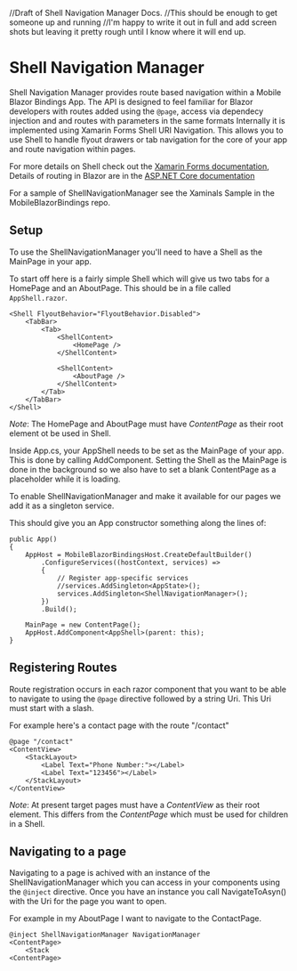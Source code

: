 ﻿//Draft of Shell Navigation Manager Docs.
//This should be enough to get someone up and running
//I'm happy to write it out in full and add screen shots but leaving it pretty rough until I know where it will end up.
 

# Shell Navigation Manager

Shell Navigation Manager provides route based navigation within a Mobile Blazor Bindings App. The API is designed to feel familiar for Blazor developers with routes added using the `@page`, access via dependecy injection and and routes with parameters in the same formats
Internally it is implemented using Xamarin Forms Shell URI Navigation. This allows you to use Shell to handle flyout drawers or tab navigation for the core of your app and route navigation within pages. 

For more details on Shell check out the [Xamarin Forms documentation](https://docs.microsoft.com/en-us/xamarin/xamarin-forms/app-fundamentals/shell/), Details of routing in Blazor are in the [ASP.NET Core documentation](https://docs.microsoft.com/en-us/aspnet/core/blazor/fundamentals/routing?view=aspnetcore-3.1)

For a sample of ShellNavigationManager see the Xaminals Sample in the MobileBlazorBindings repo.

## Setup
To use the ShellNavigationManager you'll need to have a Shell as the MainPage in your app.

To start off here is a fairly simple Shell which will give us two tabs for a HomePage and an AboutPage. This should be in a file called `AppShell.razor`.

```
<Shell FlyoutBehavior="FlyoutBehavior.Disabled">
    <TabBar>
        <Tab>
            <ShellContent>
                <HomePage />
            </ShellContent>

            <ShellContent>
                <AboutPage />
            </ShellContent>
        </Tab>
    </TabBar>
</Shell>
```

*Note*: The HomePage and AboutPage must have *ContentPage* as their root element ot be used in Shell.



Inside App.cs, your AppShell needs to be set as the MainPage of your app. This is done by calling AddComponent. Setting the Shell as the MainPage is done in the background so we also have to set a blank ContentPage as a placeholder while it is loading.

To enable ShellNavigationManager and make it available for our pages we add it as a singleton service.

This should give you an App constructor something along the lines of:

```
public App()
{
    AppHost = MobileBlazorBindingsHost.CreateDefaultBuilder()
        .ConfigureServices((hostContext, services) =>
        {
            // Register app-specific services
            //services.AddSingleton<AppState>();
            services.AddSingleton<ShellNavigationManager>();
        })
        .Build();

    MainPage = new ContentPage();
    AppHost.AddComponent<AppShell>(parent: this);
}
```

## Registering Routes
Route registration occurs in each razor component that you want to be able to navigate to using the `@page` directive followed by a string Uri. This Uri must start with a slash.

For example here's a contact page with the route "/contact"

```
@page "/contact"
<ContentView>
    <StackLayout>
        <Label Text="Phone Number:"></Label>
        <Label Text="123456"></Label>
    </StackLayout>
</ContentView>
```

*Note*: At present target pages must have a *ContentView* as their root element. This differs from the *ContentPage* which must be used for children in a Shell.

## Navigating to a page
Navigating to a page is achived with an instance of the ShellNavigationManager which you can access in your components using the `@inject` directive. Once you have an instance you call NavigateToAsyn() with the Uri for the page you want to open.

For example in my AboutPage I want to navigate to the ContactPage.

```
@inject ShellNavigationManager NavigationManager
<ContentPage>
    <Stack
<ContentPage>
```